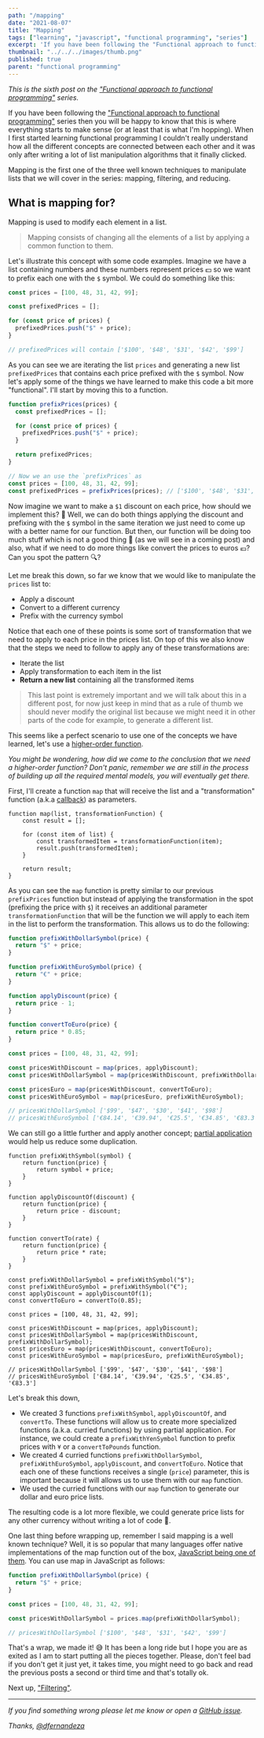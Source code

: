 ```yaml
---
path: "/mapping"
date: "2021-08-07"
title: "Mapping"
tags: ["learning", "javascript", "functional programming", "series"]
excerpt: 'If you have been following the "Functional approach to functional programming" series then you will be happy to know that this is where everything starts to make sense (or at least that is what I''m hopping).'
thumbnail: "../../../images/thumb.png"
published: true
parent: "functional programming"
---
```


_This is the sixth post on the ["Functional approach to functional programming"](/functional-approach-to-functional-programming) series._

If you have been following the ["Functional approach to functional programming"](/functional-approach-to-functional-programming) series then you will be happy to know that this is where everything starts to make sense (or at least that is what I'm hopping). When I first started learning functional programming I couldn't really understand how all the different concepts are connected between each other and it was only after writing a lot of list manipulation algorithms that it finally clicked.

Mapping is the first one of the three well known techniques to manipulate lists that we will cover in the series: mapping, filtering, and reducing.

## What is mapping for?

Mapping is used to modify each element in a list.

> Mapping consists of changing all the elements of a list by applying a common function to them.

Let's illustrate this concept with some code examples. Imagine we have a list containing numbers and these numbers represent prices 💵 so we want to prefix each one with the `$` symbol. We could do something like this:

```js
const prices = [100, 48, 31, 42, 99];

const prefixedPrices = [];

for (const price of prices) {
  prefixedPrices.push("$" + price);
}

// prefixedPrices will contain ['$100', '$48', '$31', '$42', '$99']
```

As you can see we are iterating the list `prices` and generating a new list `prefixedPrices` that contains each price prefixed with the `$` symbol. Now let's apply some of the things we have learned to make this code a bit more "functional". I'll start by moving this to a function.

```js
function prefixPrices(prices) {
  const prefixedPrices = [];

  for (const price of prices) {
    prefixedPrices.push("$" + price);
  }

  return prefixedPrices;
}

// Now we an use the `prefixPrices` as
const prices = [100, 48, 31, 42, 99];
const prefixedPrices = prefixPrices(prices); // ['$100', '$48', '$31', '$42', '$99']
```

Now imagine we want to make a `$1` discount on each price, how should we implement this? 🤔 Well, we can do both things applying the discount and prefixing with the `$` symbol in the same iteration we just need to come up with a better name for our function.
But then, our function will be doing too much stuff which is not a good thing 🚫 (as we will see in a coming post) and also, what if we need to do more things like convert the prices to euros 💶? Can you spot the pattern 🔍?

Let me break this down, so far we know that we would like to manipulate the `prices` list to:

- Apply a discount
- Convert to a different currency
- Prefix with the currency symbol

Notice that each one of these points is some sort of transformation that we need to apply to each price in the prices list.
On top of this we also know that the steps we need to follow to apply any of these transformations are:

- Iterate the list
- Apply transformation to each item in the list
- **Return a new list** containing all the transformed items

> This last point is extremely important and we will talk about this in a different post, for now just keep in mind that as a rule of thumb we should never modify the original list because we might need it in other parts of the code for example, to generate a different list.

This seems like a perfect scenario to use one of the concepts we have learned, let's use a [higher-order function](/functions-as-values).

_You might be wondering, how did we come to the conclusion that we need a higher-order function? Don't panic, remember we are still in the process of building up all the required mental models, you will eventually get there._

First, I'll create a function `map` that will receive the list and a "transformation" function (a.k.a [callback](/functions-as-values)) as parameters.

```js{5}
function map(list, transformationFunction) {
    const result = [];

    for (const item of list) {
        const transformedItem = transformationFunction(item);
        result.push(transformedItem);
    }

    return result;
}
```

As you can see the `map` function is pretty similar to our previous `prefixPrices` function but instead of applying the transformation in the spot (prefixing the price with `$`) it receives an additional parameter `transformationFunction` that will be the function we will apply to each item in the list to perform the transformation. This allows us to do the following:

```js
function prefixWithDollarSymbol(price) {
  return "$" + price;
}

function prefixWithEuroSymbol(price) {
  return "€" + price;
}

function applyDiscount(price) {
  return price - 1;
}

function convertToEuro(price) {
  return price * 0.85;
}

const prices = [100, 48, 31, 42, 99];

const pricesWithDiscount = map(prices, applyDiscount);
const pricesWithDollarSymbol = map(pricesWithDiscount, prefixWithDollarSymbol);

const pricesEuro = map(pricesWithDiscount, convertToEuro);
const pricesWithEuroSymbol = map(pricesEuro, prefixWithEuroSymbol);

// pricesWithDollarSymbol ['$99', '$47', '$30', '$41', '$98']
// pricesWithEuroSymbol ['€84.14', '€39.94', '€25.5', '€34.85', '€83.3']
```

We can still go a little further and apply another concept; [partial application](/specialized-functions) would help us reduce some duplication.

```js{1-5, 7-11, 13-17, 19-22}
function prefixWithSymbol(symbol) {
    return function(price) {
        return symbol + price;
    }
}

function applyDiscountOf(discount) {
    return function(price) {
        return price - discount;
    }
}

function convertTo(rate) {
    return function(price) {
        return price * rate;
    }
}

const prefixWithDollarSymbol = prefixWithSymbol("$");
const prefixWithEuroSymbol = prefixWithSymbol("€");
const applyDiscount = applyDiscountOf(1);
const convertToEuro = convertTo(0.85);

const prices = [100, 48, 31, 42, 99];

const pricesWithDiscount = map(prices, applyDiscount);
const pricesWithDollarSymbol = map(pricesWithDiscount, prefixWithDollarSymbol);
const pricesEuro = map(pricesWithDiscount, convertToEuro);
const pricesWithEuroSymbol = map(pricesEuro, prefixWithEuroSymbol);

// pricesWithDollarSymbol ['$99', '$47', '$30', '$41', '$98']
// pricesWithEuroSymbol ['€84.14', '€39.94', '€25.5', '€34.85', '€83.3']
```

Let's break this down,

- We created 3 functions `prefixWithSymbol`, `applyDiscountOf`, and `convertTo`. These functions will allow us to create more specialized functions (a.k.a. curried functions) by using partial application. For instance, we could create a `prefixWithYenSymbol` function to prefix prices with `¥` or a `convertToPounds` function.
- We created 4 curried functions `prefixWithDollarSymbol`, `prefixWithEuroSymbol`, `applyDiscount`, and `convertToEuro`. Notice that each one of these functions receives a single (`price`) parameter, this is important because it will allows us to use them with our `map` function.
- We used the curried functions with our `map` function to generate our dollar and euro price lists.

The resulting code is a lot more flexible, we could generate price lists for any other currency without writing a lot of code 🥳.

One last thing before wrapping up, remember I said mapping is a well known technique? Well, it is so popular that many languages offer native implementations of the map function out of the box, [JavaScript being one of them](https://developer.mozilla.org/en-US/docs/Web/JavaScript/Reference/Global_Objects/Array/map). You can use map in JavaScript as follows:

```js
function prefixWithDollarSymbol(price) {
  return "$" + price;
}

const prices = [100, 48, 31, 42, 99];

const pricesWithDollarSymbol = prices.map(prefixWithDollarSymbol);

// pricesWithDollarSymbol ['$100', '$48', '$31', '$42', '$99']
```

That's a wrap, we made it! 😅 It has been a long ride but I hope you are as exited as I am to start putting all the pieces together. Please, don't feel bad if you don't get it just yet, it takes time, you might need to go back and read the previous posts a second or third time and that's totally ok.

Next up, ["Filtering"](/filtering).

---

_If you find something wrong please let me know or open a [GitHub issue](https://github.com/dfernandeza/danifdz/issues)._

_Thanks, [@dfernandeza](https://twitter.com/dfernandeza)_
